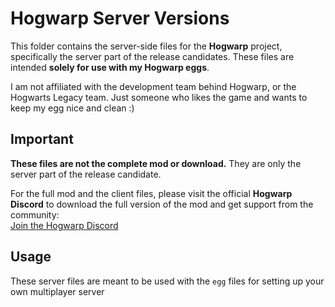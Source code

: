 # Hogwarp Server Versions

This folder contains the server-side files for the **Hogwarp** project, specifically the server part of the release candidates. These files are intended **solely for use with my Hogwarp eggs**.

I am not affiliated with the development team behind Hogwarp, or the Hogwarts Legacy team. Just someone who likes the game and wants to keep my egg nice and clean :)

## Important

**These files are not the complete mod or download.** They are only the server part of the release candidate. 

For the full mod and the client files, please visit the official **Hogwarp Discord** to download the full version of the mod and get support from the community:  
[Join the Hogwarp Discord](https://discord.gg/hogwarp-hogwarts-legacy-multiplayer-954846468534050826)

## Usage

These server files are meant to be used with the `egg` files for setting up your own multiplayer server
